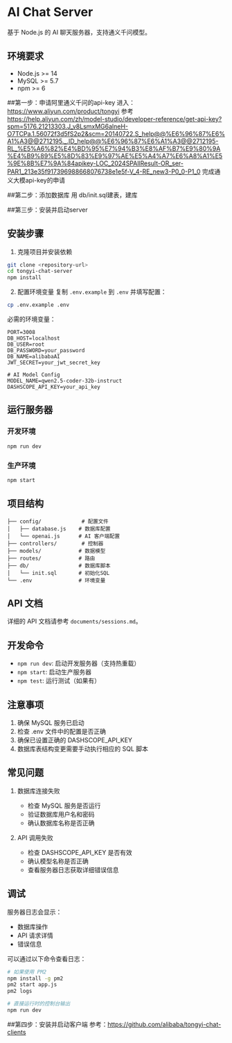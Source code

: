 # AI Chat Server

基于 Node.js 的 AI 聊天服务器，支持通义千问模型。

## 环境要求

- Node.js >= 14
- MySQL >= 5.7
- npm >= 6

##第一步：申请阿里通义千问的api-key
进入：https://www.aliyun.com/product/tongyi 参考 https://help.aliyun.com/zh/model-studio/developer-reference/get-api-key?spm=5176.21213303.J_v8LsmxMG6alneH-O7TCPa.1.56072f3d5fS2p2&scm=20140722.S_help@@%E6%96%87%E6%A1%A3@@2712195._.ID_help@@%E6%96%87%E6%A1%A3@@2712195-RL_%E5%A6%82%E4%BD%95%E7%94%B3%E8%AF%B7%E9%80%9A%E4%B9%89%E5%8D%83%E9%97%AE%E5%A4%A7%E6%A8%A1%E5%9E%8B%E7%9A%84apikey-LOC_2024SPAllResult-OR_ser-PAR1_213e35f917396988668076738e1e5f-V_4-RE_new3-P0_0-P1_0 完成通义大模api-key的申请

##第二步：添加数据库
用 db/init.sql建表，建库

##第三步：安装并启动server
## 安装步骤

1. 克隆项目并安装依赖
```bash
git clone <repository-url>
cd tongyi-chat-server
npm install
```

2. 配置环境变量
复制 `.env.example` 到 `.env` 并填写配置：
```bash
cp .env.example .env
```

必需的环境变量：
```env
PORT=3008
DB_HOST=localhost
DB_USER=root
DB_PASSWORD=your_password
DB_NAME=alibabaAI
JWT_SECRET=your_jwt_secret_key

# AI Model Config
MODEL_NAME=qwen2.5-coder-32b-instruct
DASHSCOPE_API_KEY=your_api_key
```

## 运行服务器

### 开发环境
```bash
npm run dev
```

### 生产环境
```bash
npm start
```

## 项目结构

```
├── config/             # 配置文件
│   ├── database.js    # 数据库配置
│   └── openai.js      # AI 客户端配置
├── controllers/        # 控制器
├── models/            # 数据模型
├── routes/            # 路由
├── db/                # 数据库脚本
│   └── init.sql       # 初始化SQL
└── .env               # 环境变量
```

## API 文档

详细的 API 文档请参考 `documents/sessions.md`。

## 开发命令

- `npm run dev`: 启动开发服务器（支持热重载）
- `npm start`: 启动生产服务器
- `npm test`: 运行测试（如果有）

## 注意事项

1. 确保 MySQL 服务已启动
2. 检查 .env 文件中的配置是否正确
3. 确保已设置正确的 DASHSCOPE_API_KEY
4. 数据库表结构变更需要手动执行相应的 SQL 脚本

## 常见问题

1. 数据库连接失败
   - 检查 MySQL 服务是否运行
   - 验证数据库用户名和密码
   - 确认数据库名称是否正确

2. API 调用失败
   - 检查 DASHSCOPE_API_KEY 是否有效
   - 确认模型名称是否正确
   - 查看服务器日志获取详细错误信息

## 调试

服务器日志会显示：
- 数据库操作
- API 请求详情
- 错误信息

可以通过以下命令查看日志：
```bash
# 如果使用 PM2
npm install -g pm2
pm2 start app.js
pm2 logs 

# 直接运行时的控制台输出
npm run dev
```


##第四步：安装并启动客户端
参考：https://github.com/alibaba/tongyi-chat-clients